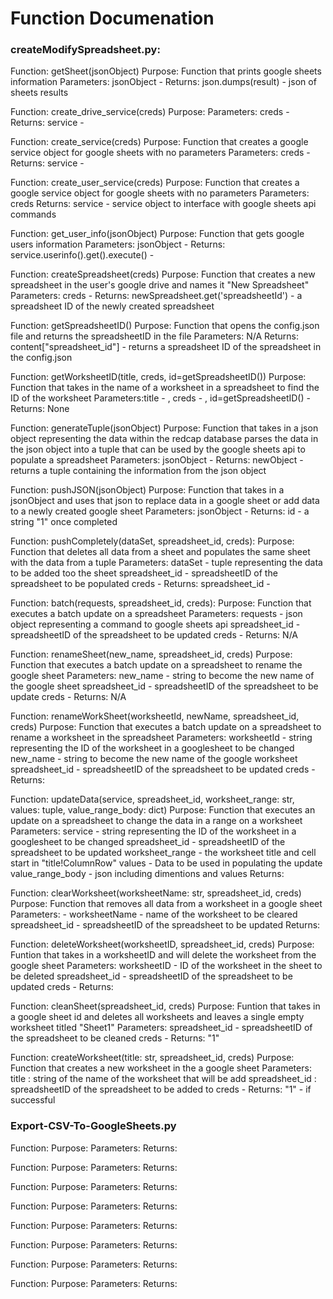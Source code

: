 # Function Documenation 

### createModifySpreadsheet.py:

Function: getSheet(jsonObject)
Purpose: Function that prints google sheets information
Parameters: jsonObject - 
Returns: json.dumps(result) - json of sheets results

Function: create_drive_service(creds)
Purpose:
Parameters: creds - 
Returns: service - 

Function: create_service(creds)
Purpose: Function that creates a google service object for google sheets with no parameters
Parameters: creds - 
Returns: service - 

Function: create_user_service(creds)
Purpose: Function that creates a google service object for google sheets with no parameters
Parameters: creds
Returns: service - service object to interface with google sheets api commands

Function: get_user_info(jsonObject)
Purpose: Function that gets google users information
Parameters: jsonObject - 
Returns: service.userinfo().get().execute() - 

Function: createSpreadsheet(creds)
Purpose: Function that creates a new spreadsheet in the user's google drive and names it "New Spreadsheet"
Parameters: creds - 
Returns: newSpreadsheet.get('spreadsheetId') - a spreadsheet ID of the newly created spreadsheet

Function: getSpreadsheetID() 
Purpose: Function that opens the config.json file and returns the spreadsheetID in the file
Parameters: N/A
Returns: content["spreadsheet_id"] - returns a spreadsheet ID of the spreadsheet in the config.json

Function: getWorksheetID(title, creds, id=getSpreadsheetID())
Purpose: Function that takes in the name of a worksheet in a spreadsheet to find the ID of the worksheet
Parameters:title - , creds - , id=getSpreadsheetID() -
Returns: None

Function: generateTuple(jsonObject)
Purpose: Function that takes in a json object representing the data within the redcap database
parses the data in the json object into a tuple that can be used by the google sheets api
to populate a spreadsheet
Parameters: jsonObject - 
Returns: newObject - returns a tuple containing the information from the json object

Function: pushJSON(jsonObject)
Purpose: Function that takes in a jsonObject and uses that json to replace data in a google sheet
or add data to a newly created google sheet 
Parameters: jsonObject - 
Returns: id - a string "1" once completed

Function: pushCompletely(dataSet, spreadsheet_id, creds):
Purpose: Function that deletes all data from a sheet and populates the same sheet with the data from a tuple
Parameters: dataSet - tuple representing the data to be added too the sheet
            spreadsheet_id - spreadsheetID of the spreadsheet to be populated
            creds -
Returns: spreadsheet_id - 

Function: batch(requests, spreadsheet_id, creds):
Purpose: Function that executes a batch update on a spreadsheet
Parameters: requests - json object representing a command to google sheets api
            spreadsheet_id - spreadsheetID of the spreadsheet to be updated
            creds - 
Returns: N/A

Function: renameSheet(new_name, spreadsheet_id, creds)
Purpose: Function that executes a batch update on a spreadsheet to rename the google sheet
Parameters: new_name - string to become the new name of the google sheet
            spreadsheet_id - spreadsheetID of the spreadsheet to be update
            creds - 
Returns: N/A

Function: renameWorkSheet(worksheetId, newName, spreadsheet_id, creds)
Purpose: Function that executes a batch update on a spreadsheet to rename a worksheet in the spreadsheet
Parameters: worksheetId - string representing the ID of the worksheet in a googlesheet to be changed
            new_name - string to become the new name of the google worksheet
            spreadsheet_id - spreadsheetID of the spreadsheet to be updated
            creds - 
Returns:

Function: updateData(service, spreadsheet_id, worksheet_range: str, values: tuple, value_range_body: dict)
Purpose: Function that executes an update on a spreadsheet to change the data in a range on a worksheet
Parameters: service - string representing the ID of the worksheet in a googlesheet to be changed
            spreadsheet_id - spreadsheetID of the spreadsheet to be updated
            worksheet_range - the worksheet title and cell start in "title!ColumnRow"
            values - Data to be used in populating the update
            value_range_body - json including dimentions and values
Returns:

Function: clearWorksheet(worksheetName: str, spreadsheet_id, creds)
Purpose: Function that removes all data from a worksheet in a google sheet
Parameters: - worksheetName - name of the worksheet to be cleared
            spreadsheet_id - spreadsheetID of the spreadsheet to be updated
Returns:

Function: deleteWorksheet(worksheetID, spreadsheet_id, creds)
Purpose: Funtion that takes in a worksheetID and will delete the worksheet from the google sheet
Parameters: worksheetID - ID of the worksheet in the sheet to be deleted
            spreadsheet_id - spreadsheetID of the spreadsheet to be updated
            creds - 
Returns: 

Function: cleanSheet(spreadsheet_id, creds)
Purpose: Funtion that takes in a google sheet id and deletes all worksheets and leaves a single empty
         worksheet titled "Sheet1"
Parameters: spreadsheet_id - spreadsheetID of the spreadsheet to be cleaned
            creds - 
Returns: "1"

Function: createWorksheet(title: str, spreadsheet_id, creds)
Purpose: Function that creates a new worksheet in the a google sheet
Parameters: title : string of the name of the worksheet that will be add
            spreadsheet_id : spreadsheetID of the spreadsheet to be added to
            creds - 
Returns: "1" - if successful

### Export-CSV-To-GoogleSheets.py

Function: 
Purpose:
Parameters:
Returns:

Function:
Purpose:
Parameters:
Returns:

Function: 
Purpose:
Parameters:
Returns:

Function:
Purpose:
Parameters:
Returns:

Function: 
Purpose:
Parameters:
Returns:

Function:
Purpose:
Parameters:
Returns:

Function: 
Purpose:
Parameters:
Returns:

Function:
Purpose:
Parameters:
Returns: